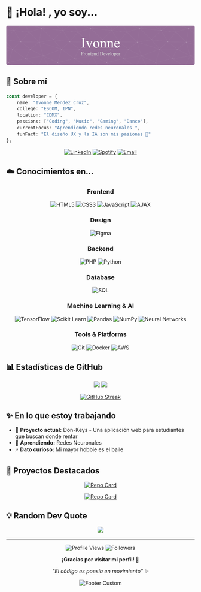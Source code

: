 
  # 🌸 ¡Hola! , yo soy...

<div align="center">
  
![Header](./github-header-image.png)

</div>

## 🚀 Sobre mí

```typescript
const developer = {
    name: "Ivonne Mendez Cruz",
    college: "ESCOM, IPN",
    location: "CDMX",
    passions: ["Coding", "Music", "Gaming", "Dance"],
    currentFocus: "Aprendiendo redes neuronales ",
    funFact: "El diseño UX y la IA son mis pasiones 🎵"
};
```





<div align="center">

[![LinkedIn](https://img.shields.io/badge/LinkedIn-0077B5?style=for-the-badge&logo=linkedin&logoColor=white&color=b4a7d6)](https://www.linkedin.com/in/ivonne-mendez-cruz-645b9222b?utm_source=share&utm_campaign=share_via&utm_content=profile&utm_medium=android_app)
[![Spotify](https://img.shields.io/badge/Spotify-1ED760?style=for-the-badge&logo=spotify&logoColor=white&color=e5c4d5)](https://open.spotify.com/user/22dum4e5oyzjejdn2u3akw7xy?si=2e73f1de296749e9)
[![Email](https://img.shields.io/badge/Email-D14836?style=for-the-badge&logo=gmail&logoColor=white&color=bcb1d5)](mailto:ivonne_cruz_22@hotmail.com)

</div>

## ☁️ Conocimientos en...

<div align="center">

### Frontend
![HTML5](https://img.shields.io/badge/HTML5-E34F26?style=flat-square&logo=html5&logoColor=white&color=b4a7d6)
![CSS3](https://img.shields.io/badge/CSS3-1572B6?style=flat-square&logo=css3&logoColor=white&color=d5a6bd)
![JavaScript](https://img.shields.io/badge/JavaScript-F7DF1E?style=flat-square&logo=javascript&logoColor=black&color=b4a7d6)
![AJAX](https://img.shields.io/badge/AJAX-0066CC?style=flat-square&logo=javascript&logoColor=white&color=d5a6bd)

### Design
![Figma](https://img.shields.io/badge/Figma-F24E1E?style=flat-square&logo=figma&logoColor=white&color=b4a7d6)

### Backend
![PHP](https://img.shields.io/badge/PHP-777BB4?style=flat-square&logo=php&logoColor=white&color=b4a7d6)
![Python](https://img.shields.io/badge/Python-3776AB?style=flat-square&logo=python&logoColor=white&color=d5a6bd)

### Database
![SQL](https://img.shields.io/badge/SQL-4479A1?style=flat-square&logo=mysql&logoColor=white&color=b4a7d6)

### Machine Learning & AI
![TensorFlow](https://img.shields.io/badge/TensorFlow-FF6F00?style=flat-square&logo=tensorflow&logoColor=white&color=b4a7d6)
![Scikit Learn](https://img.shields.io/badge/Scikit--Learn-F7931E?style=flat-square&logo=scikit-learn&logoColor=white&color=d5a6bd)
![Pandas](https://img.shields.io/badge/Pandas-150458?style=flat-square&logo=pandas&logoColor=white&color=b4a7d6)
![NumPy](https://img.shields.io/badge/NumPy-013243?style=flat-square&logo=numpy&logoColor=white&color=d5a6bd)
![Neural Networks](https://img.shields.io/badge/Neural%20Networks-FF6B6B?style=flat-square&logo=brain&logoColor=white&color=b4a7d6)

### Tools & Platforms
![Git](https://img.shields.io/badge/Git-F05032?style=flat-square&logo=git&logoColor=white&color=b4a7d6)
![Docker](https://img.shields.io/badge/Docker-2496ED?style=flat-square&logo=docker&logoColor=white&color=d5a6bd)
![AWS](https://img.shields.io/badge/AWS-232F3E?style=flat-square&logo=amazon-aws&logoColor=white&color=9333EA)

</div>

## 📊 Estadísticas de GitHub

<div align="center">
  
<img height="180em" src="https://github-readme-stats.vercel.app/api?username=bolillochaan&show_icons=true&theme=default&bg_color=ffffff&border_color=b4a7d6&title_color=d5a6bd&text_color=333333&icon_color=b4a7d6"/>

<img height="180em" src="https://github-readme-stats.vercel.app/api/top-langs/?username=bolillochaan&layout=compact&theme=default&bg_color=ffffff&border_color=b4a7d6&title_color=d5a6bd&text_color=333333"/>

</div>

<div align="center">
  
[![GitHub Streak](https://streak-stats.demolab.com?user=bolillochaan&theme=default&background=ffffff&border=b4a7d6&stroke=d5a6bd&currStreakLabel=b4a7d6&ring=d5a6bd&fire=b4a7d6&sideLabels=333333&sideNums=666666&dates=666666)](https://git.io/streak-stats)

</div>


## ✨ En lo que estoy trabajando

- 🔭 **Proyecto actual:** Don-Keys - Una aplicación web para estudiantes que buscan donde rentar
- 🌱 **Aprendiendo:** Redes Neuronales
- ⚡ **Dato curioso:** Mi mayor hobbie es el baile

## 🎨 Proyectos Destacados

<div align="center">

[![Repo Card](https://github-readme-stats.vercel.app/api/pin/?username=bolillochaan&repo=Machine-Learning&theme=default&bg_color=ffffff&border_color=b4a7d6&title_color=d5a6bd&text_color=333333)](https://github.com/bolillochaan/Machine-Learning)

[![Repo Card](https://github-readme-stats.vercel.app/api/pin/?username=Santiago-Soria&repo=donkeys-platform&theme=default&bg_color=ffffff&border_color=b4a7d6&title_color=d5a6bd&text_color=333333)](https://github.com/Santiago-Soria/donkeys-platform)

</div>





## 💡 Random Dev Quote

<div align="center">

![](https://quotes-github-readme.vercel.app/api?type=vertical&theme=light&border_color=b4a7d6&bg_color=ffffff&text_color=333333)

</div>

---

<div align="center">

![Profile Views](https://komarev.com/ghpvc/?username=bolillochaan&color=blueviolet&style=flat-square&label=Profile+Views)
![Followers](https://img.shields.io/github/followers/bolillochaan?style=flat-square&color=8B5CF6&labelColor=0d1117)

**¡Gracias por visitar mi perfil! 🚀**

*"El código es poesía en movimiento"* ✨

</div>

<div align="center">
  
![Footer Custom](https://capsule-render.vercel.app/api?type=waving&color=0:b4a7d6,50:d5a6bd,100:b4a7d6&height=120&section=footer)

</div>

